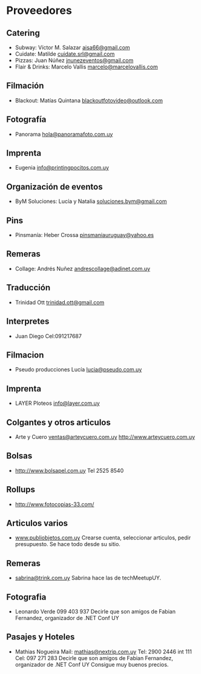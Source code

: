 # Proveedores

## Catering
* Subway: Víctor M. Salazar <aisa66@gmail.com>
* Cuidate: Matilde <cuidate.srl@gmail.com>
* Pizzas: Juan Núñez <jnunezeventos@gmail.com>
* Flair & Drinks: Marcelo Vallis <marcelo@marcelovallis.com>

## Filmación
* Blackout: Matías Quintana <blackoutfotovideo@outlook.com>

## Fotografía
* Panorama <hola@panoramafoto.com.uy>

## Imprenta
* Eugenia <info@printingpocitos.com.uy>

## Organización de eventos
* ByM Soluciones: Lucía y Natalia <soluciones.bym@gmail.com>

## Pins
* Pinsmanía: Heber Crossa <pinsmaniauruguay@yahoo.es>

## Remeras
* Collage: Andrés Nuñez <andrescollage@adinet.com.uy>

## Traducción
* Trinidad Ott <trinidad.ott@gmail.com>

## Interpretes
* Juan Diego
Cel:091217687

## Filmacion
* Pseudo producciones
Lucía
lucia@pseudo.com.uy

## Imprenta
* LAYER Ploteos
info@layer.com.uy

## Colgantes y otros articulos
* Arte y Cuero
ventas@arteycuero.com.uy
http://www.arteycuero.com.uy

## Bolsas
* http://www.bolsapel.com.uy
Tel 2525 8540

## Rollups
* http://www.fotocopias-33.com/

## Articulos varios
* www.publiobjetos.com.uy
Crearse cuenta, seleccionar articulos, pedir presupuesto. Se hace todo desde su sitio.

## Remeras
* sabrina@trink.com.uy
Sabrina hace las de techMeetupUY.

## Fotografia
* Leonardo Verde
099 403 937
Decirle que son amigos de Fabian Fernandez, organizador de .NET Conf UY

## Pasajes y Hoteles
* Mathias Nogueira
Mail: mathias@nextrip.com.uy
Tel: 2900 2446 int 111
Cel: 097 271 283
Decirle que son amigos de Fabian Fernandez, organizador de .NET Conf UY
Consigue muy buenos precios.
